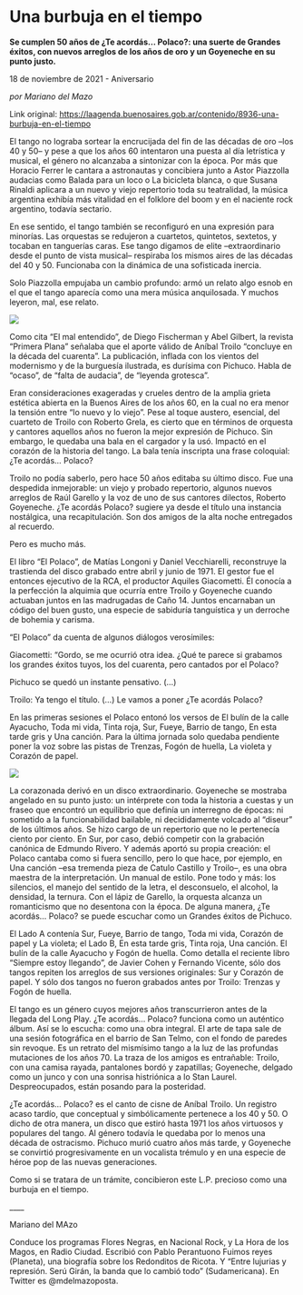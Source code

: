 # Una burbuja en el tiempo

**Se cumplen 50 años de ¿Te acordás… Polaco?: una suerte de Grandes éxitos, con nuevos arreglos de los años de oro y un Goyeneche en su punto justo.**

18 de noviembre de 2021 - Aniversario

_por Mariano del Mazo_

Link original: https://laagenda.buenosaires.gob.ar/contenido/8936-una-burbuja-en-el-tiempo



El tango no lograba sortear la encrucijada del fin de las décadas de oro –los 40 y 50– y pese a que los años 60 intentaron una puesta al día letrística y musical, el género no alcanzaba a sintonizar con la época. Por más que Horacio Ferrer le cantara a astronautas y concibiera junto a Astor Piazzolla audacias como Balada para un loco o La bicicleta blanca, o que Susana Rinaldi aplicara a un nuevo y viejo repertorio toda su teatralidad, la música argentina exhibía más vitalidad en el folklore del boom y en el naciente rock argentino, todavía sectario.




En ese sentido, el tango también se reconfiguró en una expresión para minorías. Las orquestas se redujeron a cuartetos, quintetos, sextetos, y tocaban en tanguerías caras. Ese tango digamos de elite –extraordinario desde el punto de vista musical– respiraba los mismos aires de las décadas del 40 y 50. Funcionaba con la dinámica de una sofisticada inercia.




Solo Piazzolla empujaba un cambio profundo: armó un relato algo esnob en el que el tango aparecía como una mera música anquilosada. Y muchos leyeron, mal, ese relato.




![](https://cdn.feater.me/files/images/115052/7cf2f1ff-0e2c-4105-aa69-0976e07d5c02.jpeg)




Como cita “El mal entendido”, de Diego Fischerman y Abel Gilbert, la revista “Primera Plana” señalaba que el aporte válido de Aníbal Troilo “concluye en la década del cuarenta”. La publicación, inflada con los vientos del modernismo y de la burguesía ilustrada, es durísima con Pichuco. Habla de “ocaso”, de “falta de audacia”, de “leyenda grotesca”.




Eran consideraciones exageradas y crueles dentro de la amplia grieta estética abierta en la Buenos Aires de los años 60, en la cual no era menor la tensión entre “lo nuevo y lo viejo”. Pese al toque austero, esencial, del cuarteto de Troilo con Roberto Grela, es cierto que en términos de orquesta y cantores aquellos años no fueron la mejor expresión de Pichuco. Sin embargo, le quedaba una bala en el cargador y la usó. Impactó en el corazón de la historia del tango. La bala tenía inscripta una frase coloquial: ¿Te acordás… Polaco?




Troilo no podía saberlo, pero hace 50 años editaba su último disco. Fue una despedida inmejorable: un viejo y probado repertorio, algunos nuevos arreglos de Raúl Garello y la voz de uno de sus cantores dilectos, Roberto Goyeneche. ¿Te acordás Polaco? sugiere ya desde el título una instancia nostálgica, una recapitulación. Son dos amigos de la alta noche entregados al recuerdo.




Pero es mucho más.




El libro “El Polaco”, de Matías Longoni y Daniel Vecchiarelli, reconstruye la trastienda del disco grabado entre abril y junio de 1971. El gestor fue el entonces ejecutivo de la RCA, el productor Aquiles Giacometti. Él conocía a la perfección la alquimia que ocurría entre Troilo y Goyeneche cuando actuaban juntos en las madrugadas de Caño 14. Juntos encarnaban un código del buen gusto, una especie de sabiduría tanguística y un derroche de bohemia y carisma.




“El Polaco” da cuenta de algunos diálogos verosímiles:




Giacometti: “Gordo, se me ocurrió otra idea. ¿Qué te parece si grabamos los grandes éxitos tuyos, los del cuarenta, pero cantados por el Polaco?




Pichuco se quedó un instante pensativo. (…)




Troilo: Ya tengo el título. (…) Le vamos a poner ¿Te acordás Polaco?




En las primeras sesiones el Polaco entonó los versos de El bulín de la calle Ayacucho, Toda mi vida, Tinta roja, Sur, Fueye, Barrio de tango, En esta tarde gris y Una canción. Para la última jornada solo quedaba pendiente poner la voz sobre las pistas de Trenzas, Fogón de huella, La violeta y Corazón de papel.




![](https://cdn.feater.me/files/images/115053/4df14ef3-b84a-493e-808e-414db62193b4.jpeg)




La corazonada derivó en un disco extraordinario. Goyeneche se mostraba angelado en su punto justo: un intérprete con toda la historia a cuestas y un fraseo que encontró un equilibrio que definía un interregno de épocas: ni sometido a la funcionabilidad bailable, ni decididamente volcado al “diseur” de los últimos años. Se hizo cargo de un repertorio que no le pertenecía ciento por ciento. En Sur, por caso, debió competir con la grabación canónica de Edmundo Rivero. Y además aportó su propia creación: el Polaco cantaba como si fuera sencillo, pero lo que hace, por ejemplo, en Una canción –esa tremenda pieza de Catulo Castillo y Troilo–, es una obra maestra de la interpretación. Un manual de estilo. Pone todo y más: los silencios, el manejo del sentido de la letra, el desconsuelo, el alcohol, la densidad, la ternura. Con el lápiz de Garello, la orquesta alcanza un romanticismo que no desentona con la época. De alguna manera, ¿Te acordás… Polaco? se puede escuchar como un Grandes éxitos de Pichuco.




El Lado A contenía Sur, Fueye, Barrio de tango, Toda mi vida, Corazón de papel y La violeta; el Lado B, En esta tarde gris, Tinta roja, Una canción. El bulín de la calle Ayacucho y Fogón de huella. Como detalla el reciente libro “Siempre estoy llegando”, de Javier Cohen y Fernando Vicente, sólo dos tangos repiten los arreglos de sus versiones originales: Sur y Corazón de papel. Y sólo dos tangos no fueron grabados antes por Troilo: Trenzas y Fogón de huella.




El tango es un género cuyos mejores años transcurrieron antes de la llegada del Long Play. ¿Te acordás… Polaco? funciona como un auténtico álbum. Así se lo escucha: como una obra integral. El arte de tapa sale de una sesión fotográfica en el barrio de San Telmo, con el fondo de paredes sin revoque. Es un retrato del mismísimo tango a la luz de las profundas mutaciones de los años 70. La traza de los amigos es entrañable: Troilo, con una camisa rayada, pantalones bordó y zapatillas; Goyeneche, delgado como un junco y con una sonrisa histriónica a lo Stan Laurel. Despreocupados, están posando para la posteridad.




¿Te acordás… Polaco? es el canto de cisne de Aníbal Troilo. Un registro acaso tardío, que conceptual y simbólicamente pertenece a los 40 y 50. O dicho de otra manera, un disco que estiró hasta 1971 los años virtuosos y populares del tango. Al género todavía le quedaba por lo menos una década de ostracismo. Pichuco murió cuatro años más tarde, y Goyeneche se convirtió progresivamente en un vocalista trémulo y en una especie de héroe pop de las nuevas generaciones.




Como si se tratara de un trámite, concibieron este L.P. precioso como una burbuja en el tiempo.




\_\_\_\_




Mariano del MAzo




Conduce los programas Flores Negras, en Nacional Rock, y La Hora de los Magos, en Radio Ciudad. Escribió con Pablo Perantuono Fuimos reyes (Planeta), una biografía sobre los Redonditos de Ricota. Y “Entre lujurias y represión. Serú Girán, la banda que lo cambió todo” (Sudamericana). En Twitter es @mdelmazoposta.



